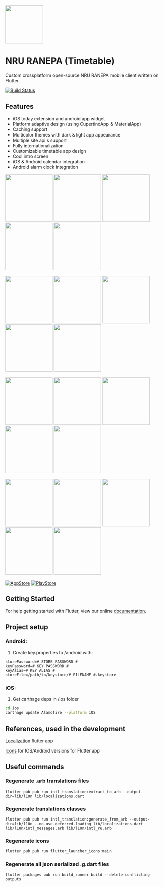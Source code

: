 <img src="assets/images/icon.png" width=120>

# NRU RANEPA (Timetable)

Custom crossplatform open-source NRU RANEPA mobile client written on Flutter.

[![Build Status](https://travis-ci.org/CoolONEOfficial/ranepa_timetable.svg?branch=master)](https://travis-ci.org/CoolONEOfficial/ranepa_timetable)

## Features

* iOS today extension and android app widget
* Platform adaptive design (using CupertinoApp & MaterialApp)
* Caching support
* Multicolor themes with dark & light app appearance
* Multiple site api's support
* Fully internationalization
* Customizable timetable app design
* Cool intro screen
* iOS & Android calendar integration
* Android alarm clock integration

<p float="left">
    <img src="screenshots/android_light_welcome.jpeg" width=150>
    <img src="screenshots/android_light_search.jpeg" width=150>
    <img src="screenshots/android_light_timetable.jpeg" width=150>
    <img src="screenshots/android_light_prefs.jpeg" width=150>
    <img src="screenshots/android_light_widget.jpeg" width=150>
</p>

<p float="left">
    <img src="screenshots/ios_light_welcome.jpeg" width=150>
    <img src="screenshots/ios_light_search.jpeg" width=150>
    <img src="screenshots/ios_light_timetable.jpeg" width=150>
    <img src="screenshots/ios_light_prefs.jpeg" width=150>
    <img src="screenshots/ios_light_widget.jpeg" width=150>
</p>

<p float="left">
    <img src="screenshots/android_dark_welcome.jpeg" width=150>
    <img src="screenshots/android_dark_search.jpeg" width=150>
    <img src="screenshots/android_dark_timetable.jpeg" width=150>
    <img src="screenshots/android_dark_prefs.jpeg" width=150>
    <img src="screenshots/android_dark_widget.jpeg" width=150>
</p>

<p float="left">
    <img src="screenshots/ios_dark_welcome.jpeg" width=150>
    <img src="screenshots/ios_dark_search.jpeg" width=150>
    <img src="screenshots/ios_dark_timetable.jpeg" width=150>
    <img src="screenshots/ios_dark_prefs.jpeg" width=150>
    <img src="screenshots/ios_dark_widget.jpeg" width=150>
</p>

[![AppStore][appstore-image]][appstore-url]
[![PlayStore][playstore-image]][playstore-url]

## Getting Started

For help getting started with Flutter, view our online [documentation](https://flutter.io/).

## Project setup

### Android:

1. Create key.properties to /android with:

```
storePassword=# STORE PASSWORD #
keyPassword=# KEY PASSWORD #
keyAlias=# KEY ALIAS #
storeFile=/path/to/keystore/# FILENAME #.keystore
```

### iOS:

1. Get carthage deps in /ios folder
```sh
cd ios
carthage update Alamofire --platform iOS
```

## References, used in the development

[Localization](https://proandroiddev.com/flutter-localization-step-by-step-30f95d06018d) flutter app

[Icons](https://pub.dartlang.org/packages/flutter_launcher_icons#-installing-tab-) for IOS/Android versions for Flutter app

## Useful commands

### Regenerate .arb translations files
```Shell
flutter pub pub run intl_translation:extract_to_arb --output-dir=lib/l10n lib/localizations.dart
```

### Regenerate translations classes
```Shell
flutter pub pub run intl_translation:generate_from_arb --output-dir=lib/l10n --no-use-deferred-loading lib/localizations.dart lib/l10n/intl_messages.arb lib/l10n/intl_ru.arb
```

### Regenerate icons
```Shell
flutter pub pub run flutter_launcher_icons:main
```

### Regenerate all json serialized .g.dart files
```Shell
flutter packages pub run build_runner build --delete-conflicting-outputs
```

[appstore-image]: https://itsallwidgets.com/images/apple.png
[playstore-image]: https://itsallwidgets.com/images/google.png

[appstore-url]: https://apps.apple.com/ru/app/niu-ranepa/id1489094504
[playstore-url]: https://play.google.com/store/apps/details?id=ru.coolone.ranepatimetable